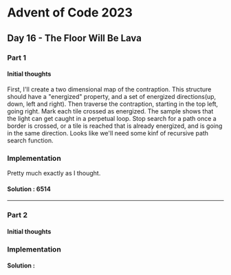 ﻿# Advent of Code 2023
## Day 16 - The Floor Will Be Lava

### Part 1
#### Initial thoughts
First, I'll create a two dimensional map of the contraption. This structure should have a "energized" property, and a set of energized directions(up, down, left and right).
Then traverse the contraption, starting in the top left, going right.
Mark each tile crossed as energized.
The sample shows that the light can get caught in a perpetual loop. Stop search for a path once a border is crossed, or a tile is reached that is already energized, and is going in the same direction.
Looks like we'll need some kinf of recursive path search function.

### Implementation
Pretty much exactly as I thought.

#### Solution : 6514
---
### Part 2
#### Initial thoughts


### Implementation



#### Solution :
